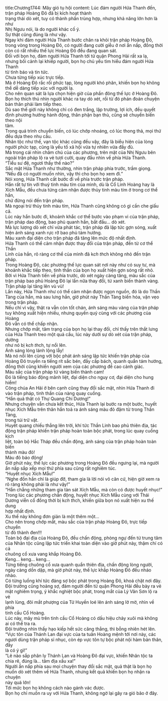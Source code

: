 title:Chương1744: Mây gió tụ hội
content:
Lúc đám người Hứa Thanh đến, trận pháp Hoàng Đô đã bị kích hoạt thành<br>trạng thái dò xét, tuy có thành phần trùng hợp, nhưng khả năng lớn hơn là như<br>Nhị Ngưu nói, là do người khác cố ý.<br>Sự thật cũng đúng là như vậy.<br>Ngay khi đám người Hứa Thanh bước chân ra khỏi trận pháp Hoàng Đô,<br>trong vòng trong Hoàng Đô, có người đang cười giễu ở nơi ẩn nấp, đồng thời<br>còn có rất nhiều thế lực Hoàng Đô đều đang quan sát.<br>Đối với bọn họ, đám người Hứa Thanh tới từ quận Phong Hải rất xa lạ,<br>nhưng bối cảnh lại khiếp người, bọn họ chủ yếu tìm hiểu đám người Hứa Thanh<br>từ tình báo và tin tức.<br>Chưa từng tiếp xúc trực tiếp.<br>Mà ở Hoàng Đô rắc rối phức tạp, lòng người khó phân, khiến bọn họ không<br>thể dễ dàng tiếp xúc với người lạ.<br>Cho nên quan sát là lựa chọn hiện giờ của phần đông thế lực ở Hoàng Đô.<br>Bọn họ thích thú nhìn người khác ra tay dò xét, rồi từ đó phán đoán chuyện<br>bản thân phải làm tiếp theo.<br>Dù sao thế giới này không chỉ có đen trắng, lập trường, lợi ích, đều quyết<br>định phương hướng hành động, thân phận bạn thù, cũng sẽ chuyển biến theo nội<br>tâm.<br>Trong quá trình chuyển biến, có lúc chớp nhoáng, có lúc thong thả, mọi thứ<br>đều dựa theo nhu cầu.<br>Nhân tộc như thế, vạn tộc khác cũng đều vậy, đây là biểu hiện của lòng<br>người phức tạp, cũng là yếu tố xã hội vừa tự nhiên vừa đầy đủ.<br>Mà trong cái nhìn chăm chú của các phương, trên mặt của Nhị Ngưu bên<br>ngoài trận pháp lộ ra vẻ tươi cười, quay đầu nhìn về phía Hứa Thanh.<br>“Tiểu sư đệ, ngươi thấy thế nào?”<br>Sắc mặt Hứa Thanh như thường, nhìn trận pháp phía trước, trầm giọng.<br>“Nếu đã có người muốn nhìn, vậy thì cho bọn họ xem đi.”<br>Nói xong, Hứa Thanh cất bước đi về phía trước trận pháp.<br>Hắn rất tự tin với thuỷ tinh màu tím của mình, dù là Cổ Linh Hoàng hay là<br>Xích Mẫu, đều chưa từng cảm nhận được thủy tinh màu tím ở trong cơ thể hắn,<br>chứ đừng nói đến trận pháp.<br>Mà ngoại trừ thủy tinh màu tím, Hứa Thanh cũng không có gì cần che giấu<br>cả.<br>Lúc này hắn bước đi, khoảnh khắc cơ thể bước vào phạm vi của trận pháp,<br>trận pháp dao động, bao phủ quanh hắn, bắt đầu… dò xét.<br>Mà lực lượng dò xét chỉ vừa phát tác, trận pháp đã lập tức gợn sóng, xuất<br>hiện ánh sáng xanh rực rỡ bao phủ tám hướng.<br>Màu xanh đại diện cho trận pháp đã tăng lên mức độ nhất định.<br>Hứa Thanh có thể cảm nhận được thay đổi của trận pháp, đến từ cơ thể Thần<br>Linh của hắn, rõ ràng cơ thể của mình đã k*ch th*ch không nhỏ đến trận pháp.<br>Trong Hoàng Đô, các phương thế lực quan sát nơi này như có suy tư, mà<br>khoảnh khắc tiếp theo, tinh thần của bọn họ xuất hiện gợn sóng rất nhỏ.<br>Bởi vì Hứa Thanh tiến về phía trước, dò xét ngày càng tăng, màu sắc của<br>trận pháp bao phủ Hoàng Đô lại lần nữa thay đổi, từ xanh biến thành vàng.<br>Trận pháp lại tăng lên vù vù!<br>Lần này, Hứa Thanh như có thể cảm nhận được ngọn nguồn, đó là do Thần<br>Tàng của hắn, mà sau lưng hắn, giờ phút này Thần Tàng biến hóa, vặn vẹo<br>trong trận pháp.<br>Nếu chỉ vì vậy, thật ra vẫn còn tốt chán, ánh sáng màu vàng của trận pháp<br>tuy không xuất hiện nhiều, nhưng quyền quý cùng với các phương của Hoàng<br>Đô vẫn có thể chấp nhận.<br>Nhưng chớp mắt, tâm trạng của bọn họ lại thay đổi, chỉ thấy trên thắt lưng<br>của Hứa Thanh treo một quả cầu, lúc này dưới sự dò xét của trận pháp, dường<br>như nó bị k*ch th*ch, tự nổi lên.<br>Ánh sáng lóng lánh lộng lẫy!<br>Mà nó nổi lên cùng với bộc phát ánh sáng lập tức khiến trận pháp của<br>Hoàng Đô truyền ra tiếng rít sắc bén, đầy cấp bách, quanh quẩn tám hướng,<br>đồng thời cũng khiến người xem của các phương đề cao cảnh giác.<br>Màu sắc của trận pháp từ vàng biến thành cam!<br>Đó là tiếng báo động mãnh liệt, đại diện cho nguy cơ, đại diện cho hung<br>hiểm!<br>Công chúa An Hải ở bên cạnh cũng thay đổi sắc mặt, nhìn Hứa Thanh đi<br>vào trận pháp, tinh thần của nàng quay cuồng.<br>“Hắn quả thật có Thự Quang Chi Dương!”<br>Nhưng chuyện vẫn chưa kết thúc, Hứa Thanh lại bước ra một bước, huyết<br>nhục Xích Mẫu trên thân hắn toả ra ánh sáng màu đỏ đậm từ trong Thần Tàng,<br>trong túi trữ vật.<br>Huyết quang chiếu thẳng lên trời, khí tức Thần Linh bao phủ thiên địa, tác<br>động trận pháp khiến trận pháp hoàn toàn bộc phát, trong lúc quay cuồng kịch<br>liệt, toàn bộ Hắc Tháp đều chấn động, ánh sáng của trận pháp hoàn toàn biến<br>thành màu đỏ!<br>Màu đỏ báo động!<br>Giờ phút này, thế lực các phương trong Hoàng Đô đều ngưng lại, mà người<br>ẩn nấp sắp xếp mọi thứ phía sau cũng rất nghiêm túc.<br>“Huyết nhục Xích Mẫu!”<br>“Nghe đồn hắn chỉ là giúp đỡ, tham gia là lời nói vô căn cứ, hiện giờ xem ra<br>rõ ràng không phải là như vậy!”<br>“Hắn chẳng những tham gia tàn sát Xích Mẫu, mà còn có được huyết nhục!”<br>Trong lúc các phương chấn động, huyết nhục Xích Mẫu cùng với Thái<br>Dương viễn cổ đồng thời bị k*ch th*ch, khiến giữa bọn nó xuất hiện xu thế dung<br>hợp nhất định.<br>Xu thế này không đơn giản là một thêm một…<br>Cho nên trong chớp mắt, màu sắc của trận pháp Hoàng Đô, trực tiếp chuyển<br>từ đỏ thành đen!!!<br>Toàn bộ đại địa của Hoàng Đô, đều chấn động, phòng ngự đến từ trung tâm<br>của Nhân tộc cũng lập tức triển khai toàn diện vào giờ phút này, thậm chí có cả<br>chuông cổ xưa vang khắp Hoàng Đô.<br>Keng… keng… keng…<br>Từng tiếng chuông cổ xưa quanh quẩn thiên địa, chấn động lòng người,<br>ngày càng dồn dập, mà giờ phút này, thế lực khắp Hoàng Đô đều nháo nhào.<br>Có từng luồng khí tức đáng sợ bộc phát trong Hoàng Đô, khoá chặt nơi đây.<br>Đội trưởng cũng hoảng sợ, đám người đến từ quận Phong Hải đều bày ra vẻ<br>mặt nghiêm trọng, ý khắc nghiệt bộc phát, trong mắt của Lý Vân Sơn lộ ra vẻ<br>lạnh lùng, đôi mắt phượng của Tử Huyền loé lên ánh sáng lờ mờ, nhìn về phía<br>tinh cầu Cổ Hoàng.<br>Lúc này, mây mù trên tinh cầu Cổ Hoàng có dấu hiệu chảy xuôi mà không<br>ai có thể tra ra.<br>Đội trưởng nhìn thấy hạo kiếp hết sức căng thẳng, thì bỗng nhiên hét lên.<br>“Vực tôn của Thánh Lan đại vực của ta tuân Hoàng mệnh tới nơi này, các<br>ngươi dùng trận pháp sỉ nhục, còn ép vực tôn tự bộc phát nội hàm bản thân, đây<br>là có ý gì!”<br>“Lẽ nào sắp phân ly Thánh Lan và Hoàng Đô đại vực, khiến Nhân tộc ta<br>chia rẽ, đúng là… tâm địa xấu xa!”<br>Người ẩn nấp phía sau mọi chuyện thay đổi sắc mặt, quả thật là bọn họ<br>muốn dò xét thêm về Hứa Thanh, nhưng kết quả khiến bọn họ nhận ra chuyện<br>này quá lớn!<br>Tới mức bọn họ không cách nào gánh vác được.<br>Bọn họ chỉ muốn ra uy với Hứa Thanh, không ngờ lại gây ra gió bão ở đây.